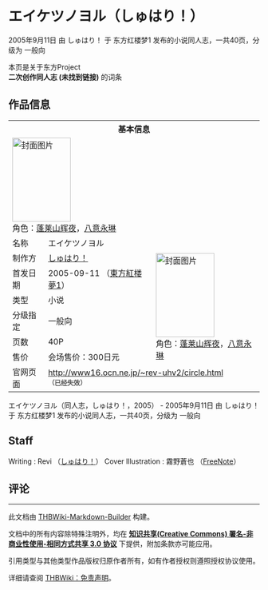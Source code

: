 # エイケツノヨル（しゅはり！）

<!-- source html: G:\repos\THBWiki-Markdown-Builder\THBWikiMarkdown\Temp\main\6\6b\ns0%3A%E3%82%A8%E3%82%A4%E3%82%B1%E3%83%84%E3%83%8E%E3%83%A8%E3%83%AB%EF%BC%88%E3%81%97%E3%82%85%E3%81%AF%E3%82%8A%EF%BC%81%EF%BC%89.html -->

2005年9月11日 由 しゅはり！ 于 东方红楼梦1 发布的小说同人志，一共40页，分级为 一般向

本页是关于东方Project  
 **二次创作同人志 (未找到链接)** 的词条
## 作品信息

<table><tbody><tr><th colspan="3">基本信息</th></tr><tr><td class="cover-artwork-mobile" colspan="2"><a href="./文件-エイケツノヨル（しゅはり！）封面.jpg.md" class="image" title="封面图片"><img alt="封面图片" src="https://upload.thwiki.cc/thumb/2/27/%E3%82%A8%E3%82%A4%E3%82%B1%E3%83%84%E3%83%8E%E3%83%A8%E3%83%AB%EF%BC%88%E3%81%97%E3%82%85%E3%81%AF%E3%82%8A%EF%BC%81%EF%BC%89%E5%B0%81%E9%9D%A2.jpg/117px-%E3%82%A8%E3%82%A4%E3%82%B1%E3%83%84%E3%83%8E%E3%83%A8%E3%83%AB%EF%BC%88%E3%81%97%E3%82%85%E3%81%AF%E3%82%8A%EF%BC%81%EF%BC%89%E5%B0%81%E9%9D%A2.jpg" decoding="async" loading="lazy" width="117" height="168" srcset="https://upload.thwiki.cc/thumb/2/27/%E3%82%A8%E3%82%A4%E3%82%B1%E3%83%84%E3%83%8E%E3%83%A8%E3%83%AB%EF%BC%88%E3%81%97%E3%82%85%E3%81%AF%E3%82%8A%EF%BC%81%EF%BC%89%E5%B0%81%E9%9D%A2.jpg/176px-%E3%82%A8%E3%82%A4%E3%82%B1%E3%83%84%E3%83%8E%E3%83%A8%E3%83%AB%EF%BC%88%E3%81%97%E3%82%85%E3%81%AF%E3%82%8A%EF%BC%81%EF%BC%89%E5%B0%81%E9%9D%A2.jpg 1.5x, https://upload.thwiki.cc/thumb/2/27/%E3%82%A8%E3%82%A4%E3%82%B1%E3%83%84%E3%83%8E%E3%83%A8%E3%83%AB%EF%BC%88%E3%81%97%E3%82%85%E3%81%AF%E3%82%8A%EF%BC%81%EF%BC%89%E5%B0%81%E9%9D%A2.jpg/234px-%E3%82%A8%E3%82%A4%E3%82%B1%E3%83%84%E3%83%8E%E3%83%A8%E3%83%AB%EF%BC%88%E3%81%97%E3%82%85%E3%81%AF%E3%82%8A%EF%BC%81%EF%BC%89%E5%B0%81%E9%9D%A2.jpg 2x" data-file-width="268" data-file-height="384"></a><div class="cover-char">角色：<a href="./蓬莱山辉夜.md" title="蓬莱山辉夜">蓬莱山辉夜</a>，<a href="./八意永琳.md" title="八意永琳">八意永琳</a></div></td>
</tr><tr><td class="label">名称</td><td colspan="2"> エイケツノヨル </td></tr><tr><td class="label">制作方</td><td><a href="./しゅはり！.md" title="しゅはり！">しゅはり！</a></td><td class="cover-artwork" rowspan="6" style="min-width:168px;"><a href="./文件-エイケツノヨル（しゅはり！）封面.jpg.md" class="image" title="封面图片"><img alt="封面图片" src="https://upload.thwiki.cc/thumb/2/27/%E3%82%A8%E3%82%A4%E3%82%B1%E3%83%84%E3%83%8E%E3%83%A8%E3%83%AB%EF%BC%88%E3%81%97%E3%82%85%E3%81%AF%E3%82%8A%EF%BC%81%EF%BC%89%E5%B0%81%E9%9D%A2.jpg/117px-%E3%82%A8%E3%82%A4%E3%82%B1%E3%83%84%E3%83%8E%E3%83%A8%E3%83%AB%EF%BC%88%E3%81%97%E3%82%85%E3%81%AF%E3%82%8A%EF%BC%81%EF%BC%89%E5%B0%81%E9%9D%A2.jpg" decoding="async" loading="lazy" width="117" height="168" srcset="https://upload.thwiki.cc/thumb/2/27/%E3%82%A8%E3%82%A4%E3%82%B1%E3%83%84%E3%83%8E%E3%83%A8%E3%83%AB%EF%BC%88%E3%81%97%E3%82%85%E3%81%AF%E3%82%8A%EF%BC%81%EF%BC%89%E5%B0%81%E9%9D%A2.jpg/176px-%E3%82%A8%E3%82%A4%E3%82%B1%E3%83%84%E3%83%8E%E3%83%A8%E3%83%AB%EF%BC%88%E3%81%97%E3%82%85%E3%81%AF%E3%82%8A%EF%BC%81%EF%BC%89%E5%B0%81%E9%9D%A2.jpg 1.5x, https://upload.thwiki.cc/thumb/2/27/%E3%82%A8%E3%82%A4%E3%82%B1%E3%83%84%E3%83%8E%E3%83%A8%E3%83%AB%EF%BC%88%E3%81%97%E3%82%85%E3%81%AF%E3%82%8A%EF%BC%81%EF%BC%89%E5%B0%81%E9%9D%A2.jpg/234px-%E3%82%A8%E3%82%A4%E3%82%B1%E3%83%84%E3%83%8E%E3%83%A8%E3%83%AB%EF%BC%88%E3%81%97%E3%82%85%E3%81%AF%E3%82%8A%EF%BC%81%EF%BC%89%E5%B0%81%E9%9D%A2.jpg 2x" data-file-width="268" data-file-height="384"></a><div class="cover-char">角色：<a href="./蓬莱山辉夜.md" title="蓬莱山辉夜">蓬莱山辉夜</a>，<a href="./八意永琳.md" title="八意永琳">八意永琳</a></div></td>
</tr><tr><td class="label">首发日期</td><td>2005-09-11&#160;（<a href="/展会作品列表?e=%E4%B8%9C%E6%96%B9%E7%BA%A2%E6%A5%BC%E6%A2%A6%231">東方紅楼夢1</a>）</td></tr><tr><td class="label">类型</td><td>小说</td></tr><tr><td class="label">分级指定</td><td>一般向</td></tr><tr><td class="label">页数</td><td>40P</td></tr><tr><td class="label">售价</td><td>会场售价：300日元</td></tr>
<tr><td class="label">官网页面</td><td colspan="2"><a rel="nofollow" class="external free" href="http://www16.ocn.ne.jp/~rev-uhv2/circle.html">http://www16.ocn.ne.jp/~rev-uhv2/circle.html</a><br><span style="font-family: sans-serif; cursor: default; color:#555; font-size: 0.8em; bottom: 0.1em; font-weight: bold;" title="连接到已经失效网页">（已经失效）</span></td></tr></tbody></table>

エイケツノヨル（同人志，しゅはり！，2005） - 2005年9月11日 由 しゅはり！ 于 东方红楼梦1 发布的小说同人志，一共40页，分级为 一般向
## Staff
Writing
: Revi （[しゅはり！](./しゅはり！.md)）
Cover Illustration
: 霧野蒼也 （[FreeNote](./FreeNote.md)）

## 评论




---

此文档由 [THBWiki-Markdown-Builder](https://github.com/Delsin-Yu/THBWiki-Markdown-Builder) 构建。

文档中的所有内容除特殊注明外，均在 [**知识共享(Creative Commons) 署名-非商业性使用-相同方式共享 3.0 协议**](https://creativecommons.org/licenses/by-sa/3.0/deed.zh-hans) 下提供，附加条款亦可能应用。

引用类型与其他类型作品版权归原作者所有，如有作者授权则遵照授权协议使用。

详细请查阅 [THBWiki：免责声明](https://thbwiki.cc/THBWiki:%E5%85%8D%E8%B4%A3%E5%A3%B0%E6%98%8E)。

